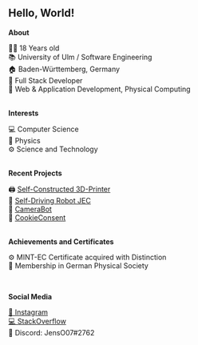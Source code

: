 <h2>Hello, World!</h2>

**About**

👨‍💻 18 Years old <br>
📚 University of Ulm / Software Engineering <br>
🏠 Baden-Württemberg, Germany <br>
🔧 Full Stack Developer <br>
🔧 Web & Application Development, Physical Computing <br>
<br>

**Interests**

💻 Computer Science <br>
🌌 Physics <br>
⚙️ Science and Technology <br>
<br>

**Recent Projects**

🖨 <a href="https://github.com/JensOstertag/BehemothPrinter">Self-Constructed 3D-Printer</a> <br>
🤖 <a href="https://github.com/JensOstertag/JEC">Self-Driving Robot JEC</a> <br>
🎥 <a href="https://github.com/JensOstertag/CameraBot">CameraBot</a> <br>
🍪 <a href="https://github.com/JensOstertag/CookieConsent">CookieConsent</a> <br>
<br>

**Achievements and Certificates**

<!-- **2021** -->

<!-- 📚 Abitur <br> -->
⚙️ MINT-EC Certificate acquired with Distinction <br>
🌌 Membership in German Physical Society <br>

<!-- **2020** -->

<!-- 💻 "Jugend Forscht" Regional Contest (Mathematics / Computer Science) - Second Place <br> -->
<br>

**Social Media**

<a href="https://www.instagram.com/jensostertag/">📸 Instagram</a> <br>
<a href="https://stackoverflow.com/users/story/12130289">💻 StackOverflow</a> <br>
💬 Discord: JensO07#2762
